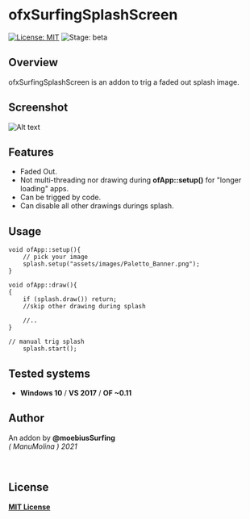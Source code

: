 # ofxSurfingSplashScreen
[![License: MIT](https://img.shields.io/badge/License-MIT-yellow.svg)](https://opensource.org/licenses/MIT)
![Stage: beta](https://img.shields.io/badge/-alpha-red)

## Overview
ofxSurfingSplashScreen is an addon to trig a faded out splash image.

## Screenshot
![Alt text](/Capture1.gif?raw=true "moebiusSurfing")

## Features
- Faded Out.
- Not multi-threading nor drawing during **ofApp::setup()** for "longer loading" apps.
- Can be trigged by code.
- Can disable all other drawings durings splash.

## Usage

```		
void ofApp::setup(){
	// pick your image
	splash.setup("assets/images/Paletto_Banner.png");
}

void ofApp::draw(){
{
	if (splash.draw()) return;
	//skip other drawing during splash

	//..
}

// manual trig splash
	splash.start();
```

## Tested systems
* **Windows 10** / **VS 2017** / **OF ~0.11**

## Author
An addon by **@moebiusSurfing**  
*( ManuMolina ) 2021*  

<br/>

## License
[**MIT License**](https://github.com/LICENSE)